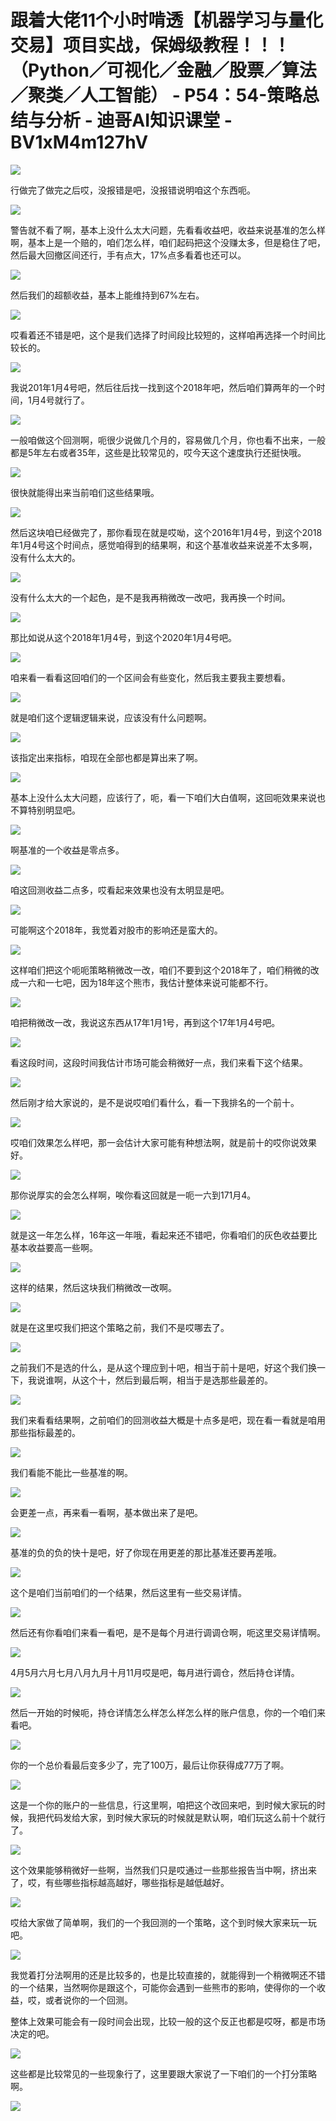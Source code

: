 # 跟着大佬11个小时啃透【机器学习与量化交易】项目实战，保姆级教程！！！（Python／可视化／金融／股票／算法／聚类／人工智能） - P54：54-策略总结与分析 - 迪哥AI知识课堂 - BV1xM4m127hV

![](img/69478a4c642f559015f828992d6b5d1c_0.png)

行做完了做完之后哎，没报错是吧，没报错说明咱这个东西呃。

![](img/69478a4c642f559015f828992d6b5d1c_2.png)

警告就不看了啊，基本上没什么太大问题，先看看收益吧，收益来说基准的怎么样啊，基本上是一个赔的，咱们怎么样，咱们起码把这个没赚太多，但是稳住了吧，然后最大回撤区间还行，手有点大，17%点多看着也还可以。



![](img/69478a4c642f559015f828992d6b5d1c_4.png)

然后我们的超额收益，基本上能维持到67%左右。

![](img/69478a4c642f559015f828992d6b5d1c_6.png)

哎看着还不错是吧，这个是我们选择了时间段比较短的，这样咱再选择一个时间比较长的。

![](img/69478a4c642f559015f828992d6b5d1c_8.png)

我说201年1月4号吧，然后往后找一找到这个2018年吧，然后咱们算两年的一个时间，1月4号就行了。

![](img/69478a4c642f559015f828992d6b5d1c_10.png)

一般咱做这个回测啊，呃很少说做几个月的，容易做几个月，你也看不出来，一般都是5年左右或者35年，这些是比较常见的，哎今天这个速度执行还挺快哦。



![](img/69478a4c642f559015f828992d6b5d1c_12.png)

很快就能得出来当前咱们这些结果哦。

![](img/69478a4c642f559015f828992d6b5d1c_14.png)

然后这块咱已经做完了，那你看现在就是哎呦，这个2016年1月4号，到这个2018年1月4号这个时间点，感觉咱得到的结果啊，和这个基准收益来说差不太多啊，没有什么太大的。



![](img/69478a4c642f559015f828992d6b5d1c_16.png)

没有什么太大的一个起色，是不是我再稍微改一改吧，我再换一个时间。

![](img/69478a4c642f559015f828992d6b5d1c_18.png)

那比如说从这个2018年1月4号，到这个2020年1月4号吧。

![](img/69478a4c642f559015f828992d6b5d1c_20.png)

咱来看一看看这回咱们的一个区间会有些变化，然后我主要我主要想看。

![](img/69478a4c642f559015f828992d6b5d1c_22.png)

就是咱们这个逻辑逻辑来说，应该没有什么问题啊。

![](img/69478a4c642f559015f828992d6b5d1c_24.png)

该指定出来指标，咱现在全部也都是算出来了啊。

![](img/69478a4c642f559015f828992d6b5d1c_26.png)

基本上没什么太大问题，应该行了，呃，看一下咱们大白值啊，这回呃效果来说也不算特别明显吧。

![](img/69478a4c642f559015f828992d6b5d1c_28.png)

啊基准的一个收益是零点多。

![](img/69478a4c642f559015f828992d6b5d1c_30.png)

咱这回测收益二点多，哎看起来效果也没有太明显是吧。

![](img/69478a4c642f559015f828992d6b5d1c_32.png)

可能啊这个2018年，我觉着对股市的影响还是蛮大的。

![](img/69478a4c642f559015f828992d6b5d1c_34.png)

这样咱们把这个呃呃策略稍微改一改，咱们不要到这个2018年了，咱们稍微的改成一六和一七吧，因为18年这个熊市，我估计整体来说可能都不行。



![](img/69478a4c642f559015f828992d6b5d1c_36.png)

咱把稍微改一改，我说这东西从17年1月1号，再到这个17年1月4号吧。

![](img/69478a4c642f559015f828992d6b5d1c_38.png)

看这段时间，这段时间我估计市场可能会稍微好一点，我们来看下这个结果。

![](img/69478a4c642f559015f828992d6b5d1c_40.png)

然后刚才给大家说的，是不是说哎咱们看什么，看一下我排名的一个前十。

![](img/69478a4c642f559015f828992d6b5d1c_42.png)

哎咱们效果怎么样吧，那一会估计大家可能有种想法啊，就是前十的哎你说效果好。

![](img/69478a4c642f559015f828992d6b5d1c_44.png)

那你说厚实的会怎么样啊，唉你看这回就是一呃一六到171月4。

![](img/69478a4c642f559015f828992d6b5d1c_46.png)

就是这一年怎么样，16年这一年哦，看起来还不错吧，你看咱们的灰色收益要比基本收益要高一些啊。

![](img/69478a4c642f559015f828992d6b5d1c_48.png)

这样的结果，然后这块我们稍微改一改啊。

![](img/69478a4c642f559015f828992d6b5d1c_50.png)

就是在这里哎我们把这个策略之前，我们不是哎哪去了。

![](img/69478a4c642f559015f828992d6b5d1c_52.png)

之前我们不是选的什么，是从这个理应到十吧，相当于前十是吧，好这个我们换一下，我说谁啊，从这个十，然后到最后啊，相当于是选那些最差的。



![](img/69478a4c642f559015f828992d6b5d1c_54.png)

我们来看看结果啊，之前咱们的回测收益大概是十点多是吧，现在看一看就是咱用那些指标最差的。

![](img/69478a4c642f559015f828992d6b5d1c_56.png)

我们看能不能比一些基准的啊。

![](img/69478a4c642f559015f828992d6b5d1c_58.png)

会更差一点，再来看一看啊，基本做出来了是吧。

![](img/69478a4c642f559015f828992d6b5d1c_60.png)

基准的负的负的快十是吧，好了你现在用更差的那比基准还要再差哦。

![](img/69478a4c642f559015f828992d6b5d1c_62.png)

这个是咱们当前咱们的一个结果，然后这里有一些交易详情。

![](img/69478a4c642f559015f828992d6b5d1c_64.png)

然后还有你看咱们来看一看吧，是不是每个月进行调调仓啊，呃这里交易详情啊。

![](img/69478a4c642f559015f828992d6b5d1c_66.png)

4月5月六月七月八月九月十月11月哎是吧，每月进行调仓，然后持仓详情。

![](img/69478a4c642f559015f828992d6b5d1c_68.png)

然后一开始的时候呃，持仓详情怎么样怎么样怎么样的账户信息，你的一个咱们来看吧。

![](img/69478a4c642f559015f828992d6b5d1c_70.png)

你的一个总价看最后变多少了，完了100万，最后让你获得成77万了啊。

![](img/69478a4c642f559015f828992d6b5d1c_72.png)

这是一个你的账户的一些信息，行这里啊，咱把这个改回来吧，到时候大家玩的时候，我把代码发给大家，到时候大家玩的时候就是默认啊，咱们玩这么前十个就行了。



![](img/69478a4c642f559015f828992d6b5d1c_74.png)

这个效果能够稍微好一些啊，当然我们只是哎通过一些那些报告当中啊，挤出来了，哎，有些哪些指标越高越好，哪些指标是越低越好。



![](img/69478a4c642f559015f828992d6b5d1c_76.png)

哎给大家做了简单啊，我们的一个我回测的一个策略，这个到时候大家来玩一玩吧。

![](img/69478a4c642f559015f828992d6b5d1c_78.png)

我觉着打分法啊用的还是比较多的，也是比较直接的，就能得到一个稍微啊还不错的一个结果，当然啊你是跟这个，可能你会遇到一些熊市的影响，使得你的一个收益，哎，或者说你的一个回测。

整体上效果可能会有一段时间会出现，比较一般的这个反正也都是哎呀，都是市场决定的吧。

![](img/69478a4c642f559015f828992d6b5d1c_80.png)

这些都是比较常见的一些现象行了，这里要跟大家说了一下咱们的一个打分策略啊。

![](img/69478a4c642f559015f828992d6b5d1c_82.png)
